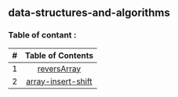 ## data-structures-and-algorithms
### Table of contant :
| #      | Table of Contents 
| :---        |    :----:         
| 1      | [reversArray](https://github.com/jadaan96/reading-notes.md/blob/main/reading%20assignment.md)       
| 2   | [array-insert-shift](https://github.com/jadaan96/reading-notes.md/blob/main/class1.md)
